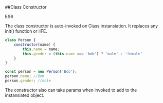 ##Class Constructor

<div class="spec es6">ES6</div>

The class constructor is auto-invoked on Class instansiation. It replaces any init() function or IIFE.

```javascript
class Person {
    constructor(name) {
        this.name = name;
        this.gender = (this.name === 'bob') ? 'male' : 'female'
    }
}

const person = new Person('Bob');
person.name; //Bob
person.gender; //male
```

The constructor also can take params when invoked to add to the instansiated object.
